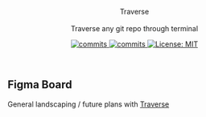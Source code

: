 <p align="center">
Traverse
<br>
<br>
Traverse any git repo through terminal
</p>
<p align="center">
  <a>
    <a href="https://goreportcard.com/badge/github.com/NinjaAung/traverse" />
    <img alt="commits" src="https://goreportcard.com/badge/github.com/NinjaAung/traverse" target="_blank" />
    <a href="https://github.com/NinjaAung/NinjaAung/commits/master">
    <img alt="commits" src="https://img.shields.io/github/commit-activity/w/NinjaAung/traverse?color=green" target="_blank" />
  </a> 
  <a href="#" target="_blank">
    <img alt="License: MIT" src="https://img.shields.io/badge/License-MIT-yellow.svg" />
  </a>
</p>
<br>

## Figma Board
General landscaping / future plans with [Traverse](https://www.figma.com/file/4IgIZ1sVTaL1eCpITjHmIt?embed_host=share&kind=&node-id=0%3A1&viewer=1)
